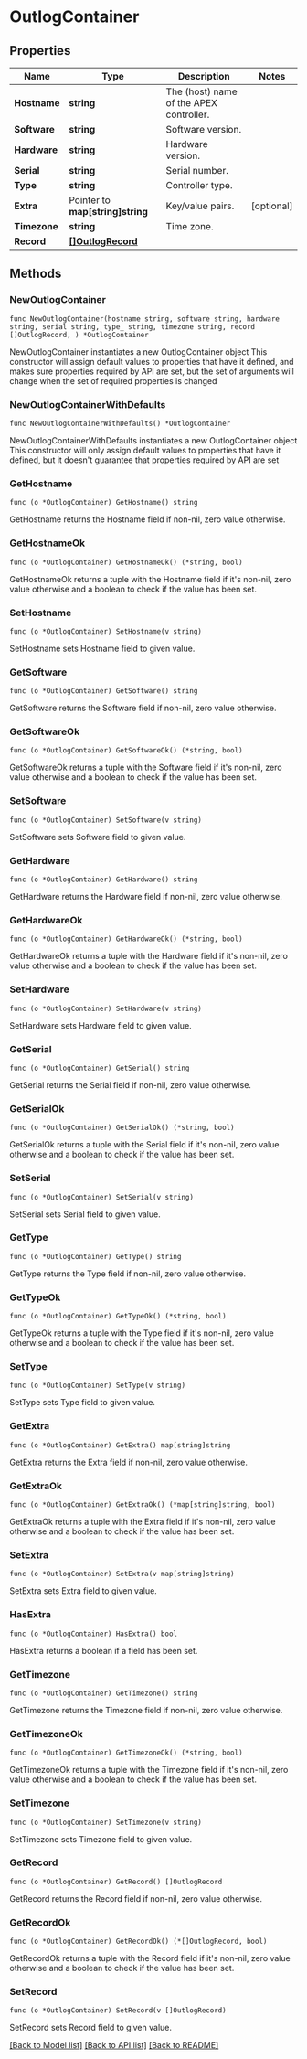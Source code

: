 # OutlogContainer

## Properties

Name | Type | Description | Notes
------------ | ------------- | ------------- | -------------
**Hostname** | **string** | The (host) name of the APEX controller. | 
**Software** | **string** | Software version. | 
**Hardware** | **string** | Hardware version. | 
**Serial** | **string** | Serial number. | 
**Type** | **string** | Controller type. | 
**Extra** | Pointer to **map[string]string** | Key/value pairs. | [optional] 
**Timezone** | **string** | Time zone. | 
**Record** | [**[]OutlogRecord**](OutlogRecord.md) |  | 

## Methods

### NewOutlogContainer

`func NewOutlogContainer(hostname string, software string, hardware string, serial string, type_ string, timezone string, record []OutlogRecord, ) *OutlogContainer`

NewOutlogContainer instantiates a new OutlogContainer object
This constructor will assign default values to properties that have it defined,
and makes sure properties required by API are set, but the set of arguments
will change when the set of required properties is changed

### NewOutlogContainerWithDefaults

`func NewOutlogContainerWithDefaults() *OutlogContainer`

NewOutlogContainerWithDefaults instantiates a new OutlogContainer object
This constructor will only assign default values to properties that have it defined,
but it doesn't guarantee that properties required by API are set

### GetHostname

`func (o *OutlogContainer) GetHostname() string`

GetHostname returns the Hostname field if non-nil, zero value otherwise.

### GetHostnameOk

`func (o *OutlogContainer) GetHostnameOk() (*string, bool)`

GetHostnameOk returns a tuple with the Hostname field if it's non-nil, zero value otherwise
and a boolean to check if the value has been set.

### SetHostname

`func (o *OutlogContainer) SetHostname(v string)`

SetHostname sets Hostname field to given value.


### GetSoftware

`func (o *OutlogContainer) GetSoftware() string`

GetSoftware returns the Software field if non-nil, zero value otherwise.

### GetSoftwareOk

`func (o *OutlogContainer) GetSoftwareOk() (*string, bool)`

GetSoftwareOk returns a tuple with the Software field if it's non-nil, zero value otherwise
and a boolean to check if the value has been set.

### SetSoftware

`func (o *OutlogContainer) SetSoftware(v string)`

SetSoftware sets Software field to given value.


### GetHardware

`func (o *OutlogContainer) GetHardware() string`

GetHardware returns the Hardware field if non-nil, zero value otherwise.

### GetHardwareOk

`func (o *OutlogContainer) GetHardwareOk() (*string, bool)`

GetHardwareOk returns a tuple with the Hardware field if it's non-nil, zero value otherwise
and a boolean to check if the value has been set.

### SetHardware

`func (o *OutlogContainer) SetHardware(v string)`

SetHardware sets Hardware field to given value.


### GetSerial

`func (o *OutlogContainer) GetSerial() string`

GetSerial returns the Serial field if non-nil, zero value otherwise.

### GetSerialOk

`func (o *OutlogContainer) GetSerialOk() (*string, bool)`

GetSerialOk returns a tuple with the Serial field if it's non-nil, zero value otherwise
and a boolean to check if the value has been set.

### SetSerial

`func (o *OutlogContainer) SetSerial(v string)`

SetSerial sets Serial field to given value.


### GetType

`func (o *OutlogContainer) GetType() string`

GetType returns the Type field if non-nil, zero value otherwise.

### GetTypeOk

`func (o *OutlogContainer) GetTypeOk() (*string, bool)`

GetTypeOk returns a tuple with the Type field if it's non-nil, zero value otherwise
and a boolean to check if the value has been set.

### SetType

`func (o *OutlogContainer) SetType(v string)`

SetType sets Type field to given value.


### GetExtra

`func (o *OutlogContainer) GetExtra() map[string]string`

GetExtra returns the Extra field if non-nil, zero value otherwise.

### GetExtraOk

`func (o *OutlogContainer) GetExtraOk() (*map[string]string, bool)`

GetExtraOk returns a tuple with the Extra field if it's non-nil, zero value otherwise
and a boolean to check if the value has been set.

### SetExtra

`func (o *OutlogContainer) SetExtra(v map[string]string)`

SetExtra sets Extra field to given value.

### HasExtra

`func (o *OutlogContainer) HasExtra() bool`

HasExtra returns a boolean if a field has been set.

### GetTimezone

`func (o *OutlogContainer) GetTimezone() string`

GetTimezone returns the Timezone field if non-nil, zero value otherwise.

### GetTimezoneOk

`func (o *OutlogContainer) GetTimezoneOk() (*string, bool)`

GetTimezoneOk returns a tuple with the Timezone field if it's non-nil, zero value otherwise
and a boolean to check if the value has been set.

### SetTimezone

`func (o *OutlogContainer) SetTimezone(v string)`

SetTimezone sets Timezone field to given value.


### GetRecord

`func (o *OutlogContainer) GetRecord() []OutlogRecord`

GetRecord returns the Record field if non-nil, zero value otherwise.

### GetRecordOk

`func (o *OutlogContainer) GetRecordOk() (*[]OutlogRecord, bool)`

GetRecordOk returns a tuple with the Record field if it's non-nil, zero value otherwise
and a boolean to check if the value has been set.

### SetRecord

`func (o *OutlogContainer) SetRecord(v []OutlogRecord)`

SetRecord sets Record field to given value.



[[Back to Model list]](../README.md#documentation-for-models) [[Back to API list]](../README.md#documentation-for-api-endpoints) [[Back to README]](../README.md)


